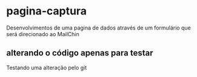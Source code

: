 # pagina-captura
Desenvolvimentos de uma pagina de dados através de um formulário que será direcionado ao MailChin

## alterando o código apenas para testar
Testando uma alteração pelo git


